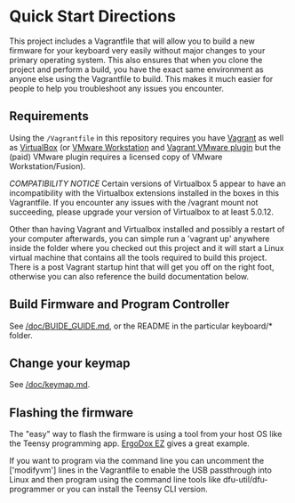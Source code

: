# Quick Start Directions

This project includes a Vagrantfile that will allow you to build a new firmware for your keyboard very easily without major changes to your primary operating system. This also ensures that when you clone the project and perform a build, you have the exact same environment as anyone else using the Vagrantfile to build. This makes it much easier for people to help you troubleshoot any issues you encounter.

## Requirements

Using the `/Vagrantfile` in this repository requires you have [Vagrant](http://www.vagrantup.com/) as well as [VirtualBox](https://www.virtualbox.org/) (or [VMware Workstation](https://www.vmware.com/products/workstation) and [Vagrant VMware plugin](http://www.vagrantup.com/vmware) but the (paid) VMware plugin requires a licensed copy of VMware Workstation/Fusion).

*COMPATIBILITY NOTICE* Certain versions of Virtualbox 5 appear to have an incompatibility with the Virtualbox extensions installed in the boxes in this Vagrantfile. If you encounter any issues with the /vagrant mount not succeeding, please upgrade your version of Virtualbox to at least 5.0.12.

Other than having Vagrant and Virtualbox installed and possibly a restart of your computer afterwards, you can simple run a 'vagrant up' anywhere inside the folder where you checked out this project and it will start a Linux virtual machine that contains all the tools required to build this project. There is a post Vagrant startup hint that will get you off on the right foot, otherwise you can also reference the build documentation below.

Build Firmware and Program Controller
-------------------------------------
See [/doc/BUIDE_GUIDE.md](/doc/BUILD_GUIDE.md), or the README in the particular keyboard/* folder.

Change your keymap
------------------
See [/doc/keymap.md](/doc/keymap.md).

## Flashing the firmware

The "easy" way to flash the firmware is using a tool from your host OS like the Teensy programming app. [ErgoDox EZ](/keyboard/ergodox_ez/readme.md) gives a great example.

If you want to program via the command line you can uncomment the ['modifyvm'] lines in the Vagrantfile to enable the USB passthrough into Linux and then program using the command line tools like dfu-util/dfu-programmer or you can install the Teensy CLI version.
	